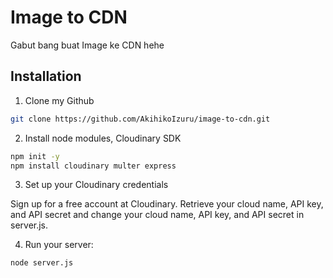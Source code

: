 
# Image to CDN

Gabut bang buat Image ke CDN hehe


## Installation

1. Clone my Github
```bash
git clone https://github.com/AkihikoIzuru/image-to-cdn.git
```

2. Install node modules, Cloudinary SDK

```bash
npm init -y
npm install cloudinary multer express
```
3. Set up your Cloudinary credentials

Sign up for a free account at Cloudinary.
Retrieve your cloud name, API key, and API secret and change your cloud name, API key, and API secret in server.js.

4. Run your server:

```bash
node server.js
```
    
